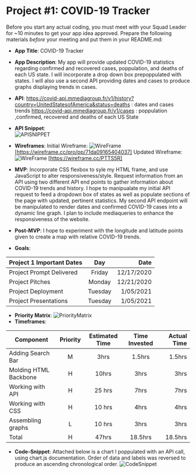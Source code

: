 # Project #1: COVID-19 Tracker


Before you start any actual coding, you must meet with your Squad Leader for ~10 minutes to get your app idea approved. Prepare the following materials _before_ your meeting and put them in your README.md:

- **App Title**: COVID-19 Tracker
- **App Description**: My app will provide updated COVID-19 statistics regarding confirmed and recovered cases, poppulation, and deaths of each US state. I will incorporate a drop down box prepoppulated with states. I will also use a second API providing dates and cases to produce graphs displaying trends in cases.
- **API**: https://covid-api.mmediagroup.fr/v1/history?country=UnitedStatesofAmerica&status=deaths : dates and cases trends
  https://covid-api.mmediagroup.fr/v1/cases : poppulation ,confirmed, recovered and deaths of each US State
  
- **API Snippet**:  
  ![APISNIPPET](https://i.ibb.co/52Jq5Bw/Screen-Shot-2020-12-20-at-11-54-16-PM.png)    
    
    
- **Wireframes**: Initial Wireframe: ![WireFrame](https://i.ibb.co/mHNQr0V/Screen-Shot-2020-12-20-at-11-30-15-PM.png")
  [https://wireframe.cc/pro/pp/71da09165404037]
  Updated Wireframe: \
  ![WireFrame](https://i.ibb.co/rxcgN00/Screen-Shot-2021-01-05-at-9-45-09-AM.png)
  [https://wireframe.cc/PTTS5R]
- **MVP**: Incorporate CSS flexbox to syle my HTML frame, and use JavaScript to alter responsiveness/style. Request information from an API using two different API end points to gather information about COVID-19 trends and history. I hope to manipualate my initial API request to feed a dropdown box of states as well as populate sections of the page with updated, pertinent statistics. My second API endpoint will be manipulated to render dates and confirmed COVID-19 cases into a dynamic line graph.  I plan to include mediaqueries to enhance the responsiveness of the website.
- **Post-MVP**: I hope to experiment with the longitude and latitude points given to create a map with relative COVID-19 trends.
- **Goals**:
   
| Project 1 Important Dates | Day      | Date      |
|---------------------------| :------: |---------: |
| Project Prompt Delivered  | Friday   | 12/17/2020|
| Project Pitches           | Monday   | 12/21/2020|
| Project Deployment        | Tuesday  | 1/05/2021 |
| Project Presentations     | Tuesday  | 1/05/2021 |
- **Priority Matrix**: 
![PriorityMatrix](https://i.ibb.co/z4VDmyk/Screen-Shot-2020-12-20-at-11-48-24-PM.png)
- **Timeframes**: 
  
| Component | Priority | Estimated Time | Time Invested | Actual Time |
| --- | :---: |  :---: | :---: | ---: |
| Adding Search Bar | M | 3hrs| 1.5hrs | 1.5hrs |
| Molding HTML Backbone | H | 10hrs | 3hrs | 3hrs|
| Working with API | H | 25 hrs| 7hrs | 7hrs |
| Working with CSS | H | 10 hrs | 4hrs | 4hrs |
| Assembling graphs | L | 10 hrs | 3hrs | 3hrs |
| Total | H | 47hrs| 18.5hrs | 18.5hrs |

- **Code-Snippet**: 
  Attached below is a chart I poppulated with an API call, using chart.js documentation. Order of data and labels was reversed to produce an ascending chronological order.
![CodeSnippet](https://i.ibb.co/zmhWx4z/chart-Snippet.png)